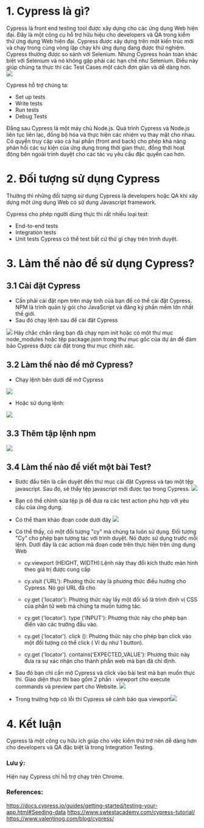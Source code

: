 # 1. Cypress là gì?
Cypress là front end testing tool được xây dựng cho các ứng dụng Web hiện đại. Đây là một công cụ hỗ trợ hữu hiệu cho developers và QA trong kiểm thử ứng dụng Web hiện đại. Cypress được xây dựng trên một kiến trúc mới và chạy trong cùng vòng lặp chạy khi ứng dụng đang được thử nghiệm. Cypress thường được so sánh với Selenium. Nhưng Cypress hoàn toàn khác biệt với Selenium và nó không gặp phải các hạn chế như Selenium. Điều này giúp chúng ta thực thi các Test Cases một cách đơn giản và dễ dàng hơn.
![](https://images.viblo.asia/f2029161-9010-49f6-9eee-248424672a25.png)

Cypress hỗ trợ chúng ta:
- Set up tests
- Write tests
- Run tests
- Debug Tests
  
 Đằng sau Cypress là một máy chủ Node.js. Quá trình Cypress và Node.js liên tục liên lạc, đồng bộ hóa và thực hiện các nhiệm vụ thay mặt cho nhau. Có quyền truy cập vào cả hai phần (front and back) cho phép khả năng phản hồi các sự kiện của ứng dụng  trong thời gian thực, đồng thời hoạt động bên ngoài trình duyệt cho các tác vụ yêu cầu đặc quyền cao hơn.
# 2. Đối tượng sử dụng Cypress
Thường thì những đối tượng sử dụng Cypress là developers hoặc QA khi xây dựng một ứng dụng Web có sử dụng Javascript framework.

Cypress cho phép người dùng thực thi rất nhiều loại test:
- End-to-end tests
- Integration tests
- Unit tests
Cypress có thể test bất cứ thứ gì chạy trên trình duyệt.

# 3. Làm thế nào để sử dụng Cypress?
## 3.1 Cài đặt Cypress
- Cần phải cài đặt npm trên máy tính của bạn để có thể cài đặt Cypress. NPM là trình quản lý gói cho JavaScript và đăng ký phần mềm lớn nhất thế giới. 
- Sau đó chạy lệnh sau để cài đặt Cypress 

![](https://images.viblo.asia/d306d3e0-b3f2-4ce1-a8d9-d48268f3f2b5.png)
 Hãy chắc chắn rằng bạn đã chạy npm init hoặc có một thư mục node_modules hoặc tệp package.json trong thư mục gốc của dự án để đảm bảo Cypress được cài đặt trong thư mục chính xác.
## 3.2 Làm thế nào để mở Cypress?
- Chạy lệnh bên dưới để mở Cypress

![](https://images.viblo.asia/bef86430-487b-4f1f-b850-7c01fb20d874.png)
- Hoặc sử dụng lệnh:

![](https://images.viblo.asia/51d1d62b-1bd2-4d95-8782-4f6ee8e5b091.png)
## 3.3 Thêm tập lệnh npm
![](https://images.viblo.asia/c04dfbc7-2732-44eb-96ff-7455bcfacd74.png)
## 3.4 Làm thế nào để viết một bài Test?
- Bước đầu tiên là cần duyệt đến thư mục cài đặt Cypress và tạo một tệp javascript. Sau đó, sẽ thấy tệp javascript mới được tạo trong Cypress.
![](https://images.viblo.asia/0b6c14d2-f5f0-457e-8ced-8a5ed5bb32a8.png)
- Bạn có thể chỉnh sửa tệp js để đưa ra các test action phù hợp với yêu cầu của ứng dụng.
- Có thể tham khảo đoạn code dưới đây
![](https://images.viblo.asia/f292fc49-d69f-4f25-8cf1-206f2051a4a9.png)

- Có thể thấy, có một đối tượng "cy" mà chúng ta luôn sử dụng. Đối tượng "Cy" cho phép bạn tương tác với trình duyệt. Nó được sử dụng trước mỗi lệnh. Dưới đây là các action mà đoạn code trên thực hiện trên ứng dụng Web
    
    *    cy.viewport (HEIGHT, WIDTH):Lệnh này thay đổi kích thước màn hình theo giá trị được cung cấp
    
    *    cy.visit ('URL'): Phương thức này là phương thức điều hướng cho Cypress. Nó gọi URL đã cho
   
    *   cy.get ('locator'):  Phương thức này lấy một đối số là trình định vị CSS của phần tử web mà chúng ta muốn tương tác.
    
    *    cy.get ('locator'). type ('INPUT'):  Phương thức này cho phép bạn điền vào các trường đầu vào.
    
    *    cy.get ('locator'). click ():  Phương thức này cho phép bạn click vào một đối tượng có thể click ( Ví dụ như 1 button).
    
    *    cy.get ('locator'). contains('EXPECTED_VALUE'):  Phương thức này đưa ra sự xác nhận cho thành phần web mà bạn đã chỉ định.
- Sau đó bạn chỉ cần mở Cypress và click vào bài test mà bạn muốn thực thi. Giao diện thực thi bao gồm 2 phần : viewport cho execute commands và preview part cho Website.
![](https://images.viblo.asia/d2d738b6-b69a-444a-9118-c08647eb97cf.png)

- Trong trường hợp có lỗi thì Cypress sẽ cảnh báo qua viewport![](https://images.viblo.asia/977ed796-f135-414f-beee-677dbae6237f.png)

# 4. Kết luận
Cypress là một công cụ hữu ích giúp cho việc kiểm thử trở nên dễ dàng hơn cho developers và QA đặc biệt là trong Integration Testing. 

### Lưu ý: 
Hiện nay Cypress chỉ hỗ trợ chạy trên Chrome.
### References:
https://docs.cypress.io/guides/getting-started/testing-your-app.html#Seeding-data
https://www.swtestacademy.com/cypress-tutorial/
https://www.valentinog.com/blog/cypress/